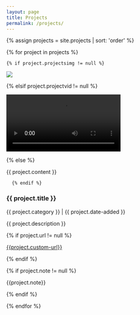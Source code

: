 ```yaml
---
layout: page
title: Projects
permalink: /projects/
---
```




<div class="projects-wrapper">


{% assign projects = site.projects | sort: 'order' %}

{% for project in projects %}
   

<div id ="{{ project.slug }}" class="project-item  {{project.item-class }}
">

<div class="project-main {{project.size-class}}">
<div class="project-meta">
	<!--<div class="project-headings">
  	<h2>{{ project.title }}</h2>
    <h2 style="text-align: right;">{{ project.category }}</h2>
    </div>-->
    <div style="background: {{ project.bg }}" class="project-image">

    {% if project.projectsimg != null %}
<div class="img-wrap"><a href="{{project.url}}"><img src="{{ project.projectsimg }}" /></a></div>

{% elsif project.projectvid != null %}

<div class="vid-wrapper"><video autoplay loop><source src="{{ project.projectvid }}" type="video/mp4"></video></div>

{% else %}

<div class="con-wrapper">{{ project.content }}</div>

      {% endif %}


 
  </div>
</div>
</div>
<div class="project-description {{ project.desc-pos }}">

  <h3>{{ project.title }}</h3>
    <p class="small">{{ project.category }} | {{ project.date-added }}</p>

  <p>{{ project.description }}</p>

  {% if project.url != null %}

  <p><a href="{{ project.custom-url }}" target="_blank">{{project.custom-url}}</a></p>

  {% endif %}

  {% if project.note != null %}

  <p>{{project.note}}</p>

  {% endif %}


  </div>

</div>
 
{% endfor %}


</div>



